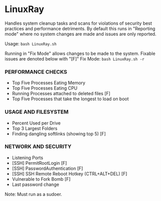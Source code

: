 # LinuxRay
Handles system cleanup tasks and scans for violations of security best practices and performance detriments.
By default this runs in "Reporting mode" where no system changes are made and issues are only reported.

Usage: `bash LinuxRay.sh`


Running in "Fix Mode" allows changes to be made to the system.
Fixable issues are denoted below with "[F]"
Fix Mode: `bash LinuxRay.sh -r`


### PERFORMANCE CHECKS
- Top Five Processes Eating Memory
- Top Five Processes Eating CPU
- Running Processes attached to deleted files [F]
- Top Five Processes that take the longest to load on boot

### USAGE AND FILESYSTEM
- Percent Used per Drive
- Top 3 Largest Folders
- Finding dangling softlinks (showing top 5) [F]

### NETWORK AND SECURITY
- Listening Ports
- [SSH] PermitRootLogin [F]
- [SSH] PasswordAuthentication [F]
- [SSH] SSH Remote Reboot Hotkey (CTRL+ALT+DEL) [F]
- Vulnerable to Fork Bomb [F]
- Last password change
 
Note: Must run as a sudoer.
